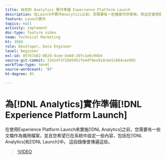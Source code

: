 ```yaml
---
title: 為您的 Analytics 實作準備 Experience Platform Launch
description: 在Launch中實作Analytics之前，您需要有一些檔案可供使用，而且您會想要在系統中設定一些項目，包括在Analytics和Launch中。 這段錄像會傳遍這些。
feature: Launch實作
topics: null
activity: implement
doc-type: feature video
team: Technical Marketing
kt: 3584
role: Developer, Data Engineer
level: Beginner
exl-id: 057b7a82-882d-4cee-beb0-2dfc1e6c94b4
source-git-commit: 32424f3f2b05952fe4df9ea91dcbe51684cee905
workflow-type: tm+mt
source-wordcount: '97'
ht-degree: 8%

---
```


# 為[!DNL Analytics]實作準備[!DNL Experience Platform Launch]

在使用Experience Platform Launch來實施[!DNL Analytics]之前，您需要有一些文檔作為備用檔案，並且您希望已在系統中設定一些內容，包括在[!DNL Analytics]和[!DNL Launch]中。 這段錄像會傳遍這些。

>[!VIDEO](https://video.tv.adobe.com/v/28752/?quality=12)
